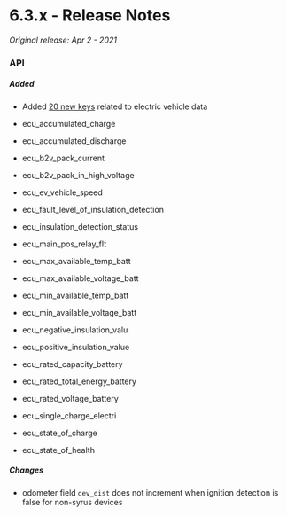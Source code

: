 # 6.3.x - Release Notes
*Original release: Apr 2 - 2021*

### API

##### Added

* Added [20 new keys](https://docs.pegasusgateway.com/#master-fields-list) related to electric vehicle data

* ecu_accumulated_charge
* ecu_accumulated_discharge
* ecu_b2v_pack_current
* ecu_b2v_pack_in_high_voltage
* ecu_ev_vehicle_speed
* ecu_fault_level_of_insulation_detection
* ecu_insulation_detection_status
* ecu_main_pos_relay_flt
* ecu_max_available_temp_batt
* ecu_max_available_voltage_batt
* ecu_min_available_temp_batt
* ecu_min_available_voltage_batt
* ecu_negative_insulation_valu
* ecu_positive_insulation_value
* ecu_rated_capacity_battery
* ecu_rated_total_energy_battery
* ecu_rated_voltage_battery
* ecu_single_charge_electri
* ecu_state_of_charge
* ecu_state_of_health

##### Changes

- odometer field `dev_dist` does not increment when ignition detection is false for non-syrus devices
